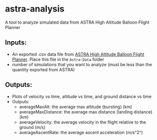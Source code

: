# astra-analysis
A tool to analyze simulated data from ASTRA High Altitude Balloon Flight Planner

## Inputs:
- An exported .csv data file from [ASTRA High Altitude Balloon Flight Planner](http://astra-planner.soton.ac.uk/). Place this file in the `Astra-Data` folder
- number of simulations that you want to analyze (must be less than the quantity exported from ASTRA)

## Outputs:
- Plots of velocity vs time, altitude vs time, and ground distance vs time
- Outputs:
    - averageMaxAlt: the average max altitude (bursting) (km)
    - averageMaxDistance: the average max distance (landing distance) (km)
    - averageVelocity: the average velocity in the flight relative to the ground (m/s)
    - averageAscentRate: the average ascent acceleration  (m/s^2^)

